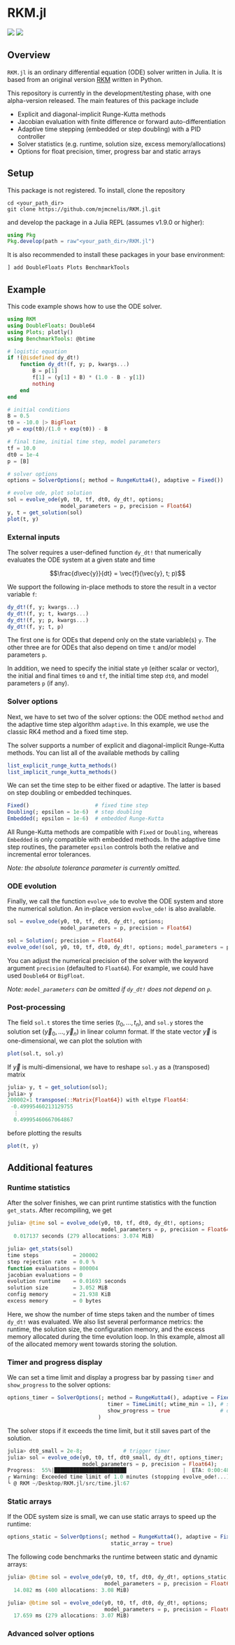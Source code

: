 # RKM.jl

[![](https://img.shields.io/badge/docs-stable-blue.svg)](https://mjmcnelis.github.io/RKM.jl/stable)
[![](https://img.shields.io/badge/docs-dev-blue.svg)](https://mjmcnelis.github.io/RKM.jl/dev)

## Overview
`RKM.jl` is an ordinary differential equation (ODE) solver written in Julia. It is based from an original version [RKM](https://github.com/mjmcnelis/RKM) written in Python.

This repository is currently in the development/testing phase, with one alpha-version released. The main features of this package include

- Explicit and diagonal-implicit Runge-Kutta methods
- Jacobian evaluation with finite difference or forward auto-differentiation
- Adaptive time stepping (embedded or step doubling) with a PID controller
- Solver statistics (e.g. runtime, solution size, excess memory/allocations)
- Options for float precision, timer, progress bar and static arrays


## Setup
This package is not registered. To install, clone the repository

    cd <your_path_dir>
    git clone https://github.com/mjmcnelis/RKM.jl.git

and develop the package in a Julia REPL (assumes v1.9.0 or higher):
```julia
using Pkg
Pkg.develop(path = raw"<your_path_dir>/RKM.jl")
```

It is also recommended to install these packages in your base environment:
```julia
] add DoubleFloats Plots BenchmarkTools
```

## Example
This code example shows how to use the ODE solver.
```julia
using RKM
using DoubleFloats: Double64
using Plots; plotly()
using BenchmarkTools: @btime

# logistic equation
if !(@isdefined dy_dt!)
    function dy_dt!(f, y; p, kwargs...)
        B = p[1]
        f[1] = (y[1] + B) * (1.0 - B - y[1])
        nothing
    end
end

# initial conditions
B = 0.5
t0 = -10.0 |> BigFloat
y0 = exp(t0)/(1.0 + exp(t0)) - B

# final time, initial time step, model parameters
tf = 10.0
dt0 = 1e-4
p = [B]

# solver options
options = SolverOptions(; method = RungeKutta4(), adaptive = Fixed())

# evolve ode, plot solution
sol = evolve_ode(y0, t0, tf, dt0, dy_dt!, options;
                 model_parameters = p, precision = Float64)
y, t = get_solution(sol)
plot(t, y)
```
### External inputs
The solver requires a user-defined function `dy_dt!` that numerically evaluates the ODE system at a given state and time
```math
\frac{d\vec{y}}{dt} = \vec{f}(\vec{y}, t; p)
```
We support the following in-place methods to store the result in a vector variable `f`:
```julia
dy_dt!(f, y; kwargs...)
dy_dt!(f, y; t, kwargs...)
dy_dt!(f, y; p, kwargs...)
dy_dt!(f, y; t, p)
```
The first one is for ODEs that depend only on the state variable(s) `y`. The other three are for ODEs that also depend on time `t` and/or model parameters `p`.

In addition, we need to specify the initial state `y0` (either scalar or vector), the initial and final times `t0` and `tf`, the initial time step `dt0`, and model parameters `p` (if any).

### Solver options
Next, we have to set two of the solver options: the ODE method `method` and the adaptive time step algorithm `adaptive`. In this example, we use the classic RK4 method and a fixed time step.

The solver supports a number of explicit and diagonal-implicit Runge-Kutta methods. You can list all of the available methods by calling
```julia
list_explicit_runge_kutta_methods()
list_implicit_runge_kutta_methods()
```
We can set the time step to be either fixed or adaptive. The latter is based on step doubling or embedded techinques.
```julia
Fixed()                     # fixed time step
Doubling(; epsilon = 1e-6)  # step doubling
Embedded(; epsilon = 1e-6)  # embedded Runge-Kutta
```
All Runge-Kutta methods are compatible with `Fixed` or `Doubling`, whereas `Embedded` is only compatible with embedded methods. In the adaptive time step routines, the parameter `epsilon` controls both the relative and incremental error tolerances.

*Note: the absolute tolerance parameter is currently omitted.*

### ODE evolution
Finally, we call the function `evolve_ode` to evolve the ODE system and store the numerical solution. An in-place version `evolve_ode!` is also available.
```julia
sol = evolve_ode(y0, t0, tf, dt0, dy_dt!, options;
                 model_parameters = p, precision = Float64)

sol = Solution(; precision = Float64)
evolve_ode!(sol, y0, t0, tf, dt0, dy_dt!, options; model_parameters = p)
```
You can adjust the numerical precision of the solver with the keyword argument `precision` (defaulted to `Float64`). For example, we could have used `Double64` or `BigFloat`.

*Note: `model_parameters` can be omitted if `dy_dt!` does not depend on `p`.*

### Post-processing
The field `sol.t` stores the time series ($t_0, ..., t_n$), and `sol.y` stores the solution set ($\vec{y}_0, ..., \vec{y}_n$) in linear column format. If the state vector $\vec{y}$ is one-dimensional, we can plot the solution with
```julia
plot(sol.t, sol.y)
```
If $\vec{y}$ is multi-dimensional, we have to reshape `sol.y` as a (transposed) matrix
```julia
julia> y, t = get_solution(sol);
julia> y
200002×1 transpose(::Matrix{Float64}) with eltype Float64:
 -0.49995460213129755
  ⋮
  0.49995460667064867
```
before plotting the results
```julia
plot(t, y)
```

## Additional features

### Runtime statistics

After the solver finishes, we can print runtime statistics with the function `get_stats`. After recompiling, we get
```julia
julia> @time sol = evolve_ode(y0, t0, tf, dt0, dy_dt!, options;
                              model_parameters = p, precision = Float64);
  0.017137 seconds (279 allocations: 3.074 MiB)

julia> get_stats(sol)
time steps           = 200002
step rejection rate  = 0.0 %
function evaluations = 800004
jacobian evaluations = 0
evolution runtime    = 0.01693 seconds
solution size        = 3.052 MiB
config memory        = 21.938 KiB
excess memory        = 0 bytes
```
Here, we show the number of time steps taken and the number of times `dy_dt!` was evaluated. We also list several performance metrics: the runtime, the solution size, the configuration memory, and the excess memory allocated during the time evolution loop. In this example, almost all of the allocated memory went towards storing the solution.

### Timer and progress display

We can set a time limit and display a progress bar by passing `timer` and `show_progress` to the solver options:
```julia
options_timer = SolverOptions(; method = RungeKutta4(), adaptive = Fixed(),
                                timer = TimeLimit(; wtime_min = 1), # set timer to 1 minute
                                show_progress = true                # display progress
                             )
```
The solver stops if it exceeds the time limit, but it still saves part of the solution.
```julia
julia> dt0_small = 2e-8;             # trigger timer
julia> sol = evolve_ode(y0, t0, tf, dt0_small, dy_dt!, options_timer;
                        model_parameters = p, precision = Float64);
Progress:  55%|███████████████████████                  |  ETA: 0:00:48 ( 1.07  s/it)
┌ Warning: Exceeded time limit of 1.0 minutes (stopping evolve_ode!...)
└ @ RKM ~/Desktop/RKM.jl/src/time.jl:67
```

### Static arrays

If the ODE system size is small, we can use static arrays to speed up the runtime:
```julia
options_static = SolverOptions(; method = RungeKutta4(), adaptive = Fixed(),
                                 static_array = true)
```
The following code benchmarks the runtime between static and dynamic arrays:
```julia
julia> @btime sol = evolve_ode(y0, t0, tf, dt0, dy_dt!, options_static;
                               model_parameters = p, precision = Float64);
  14.082 ms (400 allocations: 3.08 MiB)

julia> @btime sol = evolve_ode(y0, t0, tf, dt0, dy_dt!, options;
                               model_parameters = p, precision = Float64);
  17.659 ms (279 allocations: 3.07 MiB)
```
### Advanced solver options
